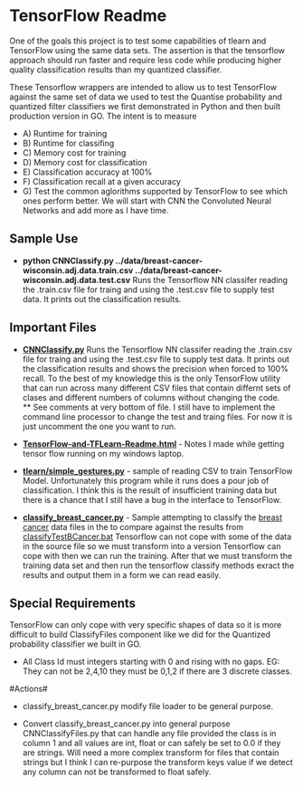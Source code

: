 # TensorFlow Readme #
 One of the goals this project is to test some
 capabilities of tlearn and TensorFlow using the 
 same data sets.   The assertion is that the 
 tensorflow approach should run faster and require
 less code while producing higher quality classification
 results than my quantized classifier. 
 

These Tensorflow wrappers are intended to allow us to test TensorFlow
against the same set of data we used to test the Quantise probability
and quantized filter classifiers we first demonstrated in Python and
then built production version in GO.   The intent is to measure 
* A) Runtime for training
* B) Runtime for classifing
* C) Memory cost for training
* D) Memory cost for classification
* E) Classification accuracy at 100%
* F) Classification recall at a given accuracy
* G) Test the common aglorithms supported by TensorFlow
     to see which ones perform better.  We will start with
     CNN the Convoluted Neural Networks and add more as I
     have time.
     
## Sample Use ##

* **python CNNClassify.py ../data/breast-cancer-wisconsin.adj.data.train.csv ../data/breast-cancer-wisconsin.adj.data.test.csv** Runs the Tensorflow NN
classifer reading the .train.csv file for traing and using the 
.test.csv file to supply test data. It prints out the classification results.  

## Important Files ##

* **[CNNClassify.py](CNNClassify.py)** Runs the Tensorflow NN
  classifer reading the .train.csv file for traing and using the 
  .test.csv file to supply test data. 
  It prints out the classification results and shows the precision
  when forced to 100% recall.  To the best of my knowledge this is
  the only TensorFlow utility that can run across many different 
  CSV files that contain differnt sets of clases and different 
  numbers of columns without changing the code.  
      ** See comments at very bottom of file.  I still have to
      implement the command line processor to change the test
      and traing files. For now it is just uncomment the one
      you want to run. 

* **[TensorFlow-and-TFLearn-Readme.html](TensorFlow-and-TFLearn-Readme.html)** - Notes I made while getting tensor flow running on my windows laptop.


* **[tlearn/simple_gestures.py](tlearn/simple_gestures.py)** - sample of reading CSV to  train TensorFlow Model.
   Unfortunately this program while it runs does a pour job of classification. I think
   this is the result of insufficient training data but there is a chance that I still have
   a bug in the interface to TensorFlow.

* **[classify_breast_cancer.py](classify_breast_cancer.py)** - Sample 
  attempting to classify the [breast cancer](../data/breast-cancer-wisconsin.adj.data.csv)
  data files in the to compare against the results from 
  [classifyTestBCancer.bat](../classifyTestBCancer.bat) 
  Tensorflow can not cope with some of the data in the source
  file so we must transform into a version Tensorflow can
  cope with then we can run the training.  After that we 
  must transform the training data set and then run the
  tensorflow classify methods exract the results and output
  them in a form we can read easily. 
  

## Special Requirements  ##
TensorFlow can only cope with very specific shapes 
of data so it is more difficult to build  ClassifyFiles
component like we did for the Quantized probability
classifier we built in GO.    
* All Class Id must integers starting with 0 and rising
  with no gaps.  EG: They can not be 2,4,10 they must be
  0,1,2 if there are 3 discrete classes.


#Actions#

* classify_breast_cancer.py modify file loader to be
  general purpose.
  
* Convert classify_breast_cancer.py into general purpose
  CNNClassifyFiles.py that can handle any file provided 
  the class is in column 1 and all values are int, float
  or can safely be set to 0.0 if they are strings.   Will
  need a more complex transform for files that contain 
  strings but I think I can re-purpose the transform keys
  value if we detect any column can not be transformed
  to float safely. 
  
